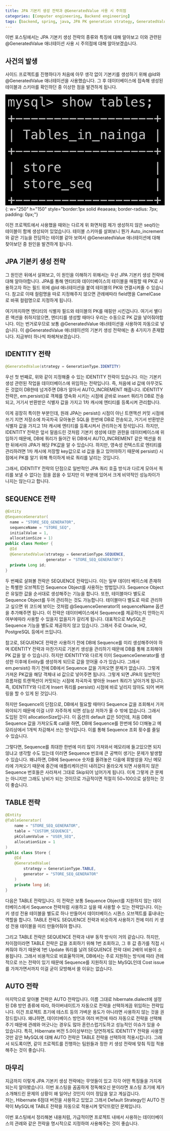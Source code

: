 ```yaml
---
title: JPA 기본키 생성 전략과 @GeneratedValue 사용 시 주의점
categories: [Computer engineering, Backend engineering]
tags: [backend, spring, java, JPA PK generation strategy, GeneratedValue, 백엔드, 스프링, 자바, JPA 기본키 생성 전략]
---
```


이번 포스팅에서는 JPA 기본키 생성 전략의 종류와 특징에 대해 알아보고 이와 관련된 @GeneratedValue 애너테이션 사용 시 주의점에 대해 알아보겠습니다.

## 사건의 발생
사이드 프로젝트를 진행하다가 처음에 아무 생각 없이 기본키를 생성하기 위해 @Id와 @GeneratedValue 애너테이션을 사용했습니다. 그 후 데이터베이스에 접속해 생성된 테이블과 스키마를 확인하던 중 이상한 점을 발견하게 됩니다.   
    
![1](/assets/img/jpa-pk-strategy/1.png){: w="250" h="150" style="border:1px solid #eaeaea; border-radius: 7px; padding: 0px;"}

이전 프로젝트에서 사용했을 때와는 다르게 위 화면처럼 제가 생성하지 않은 seq라는 테이블이 함께 생성되어 있었습니다. 테이블 스키마를 살펴보니 뭔가 Auto_increment와 같은 기능을 전담하는 테이블 같아 보여서 @GeneratedValue 애너테이션에 대해 찾아보던 중 원인을 발견하게 됩니다.

## JPA 기본키 생성 전략
그 원인은 뒤에서 살펴보고, 이 원인을 이해하기 위해서는 우선 JPA 기본키 생성 전략에 대해 알아야합니다. JPA를 통해 엔티티와 데이터베이스의 테이블을 매핑할 때 PK로 사용하고자 하는 필드 위에 @Id 애너테이션을 붙여 테이블의 PK와 연결시켜줄 수 있습니다. 참고로 이때 컬럼명을 따로 지정해주지 않으면 관례에따라 field명을 CamelCase로 바꿔 컬럼명으로 지정하게 됩니다.   
    
여기까지하면 엔티티의 식별자 필드와 테이블의 PK를 매핑만 시킨겁니다. 여기서 별다른 액션을 취하지않으면, 엔티티를 생성할 때마다 우리는 수동으로 PK 값을 넣어줘야합니다. 이는 번거로우므로 보통 @GeneratedValue 애너테이션을 사용하여 자동으로 넣습니다. 이 @GeneratedValue 애너테이션의 기본키 생성 전략에는 총 4가지가 존재합니다. 지금부터 하나씩 파헤쳐보겠습니다.

## IDENTITY 전략
```java
@GeneratedValue(strategy = GenerationType.IDENTITY)
```
우선 첫 번째로, 위와 같이 지정해줄 수 있는 IDENTITY 전략이 있습니다. 이는 기본키 생성 관련된 작업을 데이터베이스에 위임하는 전략입니다. 즉, 처음에 id 값에 아무것도 든 것없이 DB한테 넘겨주면 DB가 알아서 AUTO_INCREMENT 해줍니다. IDENTITY 전략은, em.persist()로 객체를 영속화 시키는 시점에 곧바로 insert 쿼리가 DB로 전송되고, 거기서 반환받은 식별자 값을 가지고 1차 캐시에 엔티티를 등록시켜 관리합니다.   
    
이게 굉장히 특이한 부분인데, 원래 JPA는 persist() 시점이 아닌 트랜잭션 커밋 시점에 쓰기 지연 저장소에 차곡차곡 모아놓은 SQL을 한번에 DB로 전송되고, 거기서 반환받은 식별자 값을 가지고 1차 캐시에 엔티티를 등록시켜서 관리하는게 정석입니다. 하지만, IDENTITY 전략은 앞서 말씀드린 것처럼 기본키 생성에 대한 권한을 데이터베이스에 위임하기 때문에, DB에 쿼리가 들어간 뒤 DB에서 AUTO_INCREMENT 같은 액션을 취한 뒤에서야 JPA가 해당 PK값을 알 수 있습니다. 하지만, 영속성 컨텍스트로 엔티티를 관리하려면 1차 캐시에 저장할 key값으로 id 값을 들고 있어야하기 때문에 persist() 시점에서 PK를 알기 위해 특이하게 바로 쿼리를 날리는 것입니다.   
    
그래서, IDENTITY 전략의 단점으로 일반적인 JPA 쿼리 호출 방식과 다르게 모아서 쿼리를 보낼 수 없다는 점을 꼽을 수 있지만 이 부분에 있어서 크게 비약적인 성능차이가 나지는 않는다고 합니다.

## SEQUENCE 전략
```java
@Entity
@SequenceGenerator(
  name = "STORE_SEQ_GENERATOR", 
  sequenceName = "STORE_SEQ", 
  initialValue = 1,
  allocationSize = 1)
public class Member {
  @Id
  @GeneratedValue(strategy = GenerationType.SEQUENCE,
                  generator = "STORE_SEQ_GENERATOR")
  private Long id; 
}
```
두 번째로 살펴볼 전략은 SEQUENCE 전략입니다. 이는 일부 데이터 베이스에 존재하는 특별한 오브젝트인 Sequence Object를 사용하는 방법입니다. Sequence Object은 유일한 값을 순서대로 생성해주는 기능을 합니다. 또한, 테이블마다 별도로 Sequence Object를 두어 관리하는 것도 가능합니다. 테이블마다 별도로 따로 관리하고 싶으면 위 코드에 보이는 것처럼 @SequenceGenerator의 sequenceName 옵션을 추가해주면 됩니다. 이 전략은 데이터베이스에서 Sequence를 제공하는지 안하는지 여부에따라 사용할 수 있을지 없을지가 갈리게 됩니다. 대표적으로 MySQL은 Sequence 기능을 별도로 제공하지 않고 있습니다. 그래서 주로 Oracle, H2, PostgreSQL 등에서 쓰입니다.   
    
참고로, SEQUENCE 전략은 사용하기 전에 DB에 Sequence를 미리 생성해주어야 하며 IDENTITY 전략과 마찬가지로 기본키 생성을 관리하기 때문에 DB를 통해 조회해야 PK 값을 알 수 있습니다. 하지만 IDENTITY와 다르게 이미 SequenceGenerator를 생성한 이후에 Entity를 생성하게 되므로 값을 얻어올 수가 있습니다. 그래서 em.persist() 하기 전에 DB에서 Sequence 값을 가져오면 문제가 없습니다. 그렇게 가져온 PK값을 해당 객체내 id 값으로 넣어주면 됩니다. 그렇게 되면 JPA의 일반적인 흐름처럼 트랜잭션이 커밋되는 시점에 차곡차곡 쌓아둔 Insert 쿼리가 날아가게 됩니다. 즉, IDENTITY와 다르게 Insert 쿼리를 persist() 시점에 바로 날리지 않아도 되어 버퍼링을 할 수 있게 된 것입니다.   
    
하지만 Sequence의 단점으로, DB에서 필요할 때마다 Sequence 값을 조회해서 가져와야되기 때문에 이걸 너무 자주하게 되면 성능상 저하가 올 수 밖에 없습니다. 그래서 도입된 것이 allocationSize입니다. 이 옵션의 default 값은 50인데, 처음 DB에 Sequence 값을 가져오도록 call을 하면, DB에 Sequence를 한번에 50 더해놓고 메모리상에서 1개씩 차감해서 쓰는 방식입니다. 이를 통해 Sequence 조회 횟수를 줄일 수 있습니다.   
    
그렇다면, Sequence를 최대한 한번에 미리 많이 가져와서 메모리에 들고있으면 되지 않냐고 생각할 수도 있는데 이러면 Sequence 번호에 큰 공백이 생기는 문제가 발생할 수 있습니다. 왜냐하면, DB에 Sequence 숫자를 올려놓은 다음에 휘발성을 지닌 메모리에 가져오기 때문에 중간에 애플리케이션이 내려갔다 올라오게 되면 사용하지 않은 Sequence 번호들은 사라져서 그대로 Skip되어 넘어가게 됩니다. 이게 그렇게 큰 문제는 아니지만 그래도 낭비가 되는 것이므로 가급적이면 적절히 50~100으로 설정하는 것이 좋습니다.   

## TABLE 전략
```java
@Entity
@TableGenerator(
	name = "STORE_SEQ_GENERATOR",
    table = "CUSTOM_SEQUENCE",
    pkColumnValue = "USER_SEQ",
    allocationSize = 1
)
public class Store {
    @Id
    @GeneratedValue(
    	strategy = GenerationType.TABLE,
        generator = "STORE_SEQ_GENERATOR"
    )
    private long id;   
}
```
다음은 TABLE 전략입니다. 이 전략은 보통 Sequence Object를 지원하지 않는 데이터베이스에서 Sequence 전략처럼 사용하고 싶을 때 사용할 수 있는 전략입니다. 이는 키 생성 전용 테이블을 별도로 하나 만들어서 데이터베이스 시퀀스 오브젝트를 흉내내는 역할을 합니다. TABLE 전략도 SEQUENCE 전략과 비슷하게 사용하기 전에 미리 키 생성 전용 테이블을 미리 만들어줘야 합니다.   
    
그리고 TABLE 전략은 SEQUENCE 전략과 내부 동작 방식이 거의 같습니다. 하지만, 차이점이라면 TABLE 전략은 값을 조회하기 위해 1번 조회하고, 그 후 값 증가를 직접 시켜줘야 하기 때문에 1번 Update 쿼리를 날려 SEQUENCE 전략 대비 2배의 비용이 소용됩니다. 그래서 비용적으로 비효율적이며, DB에서는 주로 지원하는 방식에 따라 관례적으로 쓰는 전략이 있기 때문에 Sequence를 지원하지 않는 MySQL인데 Cost issue를 가져가면서까지 이걸 굳이 모방해서 쓸 이유는 없습니다.   
    
## AUTO 전략
마지막으로 알아볼 전략은 AUTO 전략입니다. 이름 그대로 hibernate.dialect에 설정된 DB 방언 종류에 따라, 하이버네이트가 자동으로 전략을 선택하게끔 위임하는 전략입니다. 이건 프로젝트 초기에 테스트 등의 가벼운 용도가 아니라면 사용하지 않는 것을 권장드립니다. 왜냐하면, 데이터베이스 방언과 여러 버전에 따라 자동으로 전략을 선택해주기 때문에 관례와 어긋나는 경우도 많아 혼란스럽기도하고 성능적인 이슈가 있을 수 있습니다. 특히, Hibernate 버전 5.0이상부터는 당연하게도 IDENTITY 전략을 사용할 것만 같은 MySQL에 대해 AUTO 전략은 TABLE 전략을 선택하여 적용시킵니다. 그래서 되도록이면, 같이 프로젝트를 진행하는 팀원들과 정한 키 생성 전략에 맞춰 직접 적용해주는 것이 좋습니다.   
    
## 마무리
지금까지 이렇게 JPA 기본키 생성 전략에는 무엇들이 있고 각각 어떤 특징들을 가지게 되는지 알아봤습니다. 이번 포스팅을 꼼꼼하게 정독해오신 분이라면 포스팅 초기에 제가 소개해드린 문제의 상황이 왜 일어난 것인지 이미 정답을 알고 계실겁니다.   
저는, Hibernate 6점대 버전을 사용하고 있었고 그래서 Default Strategy인 AUTO 전략이 MySQL에 TABLE 전략을 자동으로 적용시켜 맞닥뜨렸던 문제입니다.   
    
이번 포스팅에서 정리해본 내용처럼, 가급적이면 프로젝트 내에서 사용하는 데이터베이스의 관례와 같은 전략을 명시적으로 지정하여 사용해주는 것이 좋습니다.